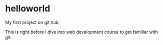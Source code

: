 # helloworld
My first project on git hub

This is right before i dive into web development course to get familiar with git.
